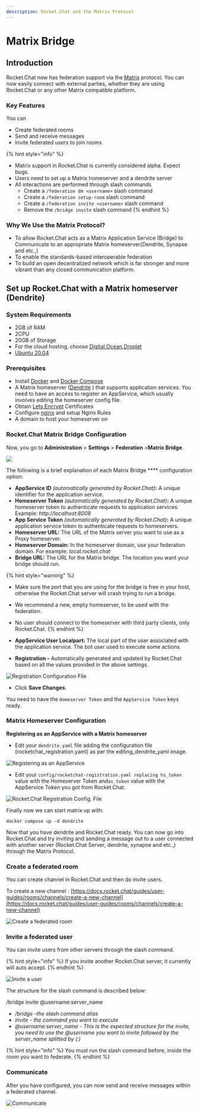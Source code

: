 ```yaml
---
description: Rocket.Chat and the Matrix Protocol
---
```


# Matrix Bridge

## Introduction <a href="#introduction" id="introduction"></a>

Rocket.Chat now has federation support via the [Matrix](https://matrix.org/) protocol. You can now easily connect with external parties, whether they are using Rocket.Chat or any other Matrix compatible platform.

### **Key Features**

You can

* Create federated rooms
* Send and receive messages
* Invite federated users to join rooms

{% hint style="info" %}
* Matrix support in Rocket.Chat is currently considered alpha. Expect bugs.
* Users need to set up a Matrix homeserver and a dendrite server
* All interactions are performed through slash commands
  * Create a `/federation dm <username>` slash command
  * Create a `/federation setup-room` slash command
  * Create a `/federation invite <username>` slash command
  * Remove the `/bridge invite` slash command
{% endhint %}

### Why We Use the Matrix Protocol? <a href="#how-to-setup-rocketchat-with-a-matrix-homeserver" id="how-to-setup-rocketchat-with-a-matrix-homeserver"></a>

* To allow Rocket.Chat acts as a Matrix Application Service (Bridge) to Communicate to an appropriate Matrix homeserver(Dendrite, Synapse and etc.,)
* To enable the standards-based interoperable federation
* To build an open decentralized network which is far stronger and more vibrant than any closed communication platform.

## Set up Rocket.Chat with a Matrix homeserver (Dendrite) <a href="#how-to-setup-rocketchat-with-a-matrix-homeserver" id="how-to-setup-rocketchat-with-a-matrix-homeserver"></a>

### System Requirements

* 2GB of RAM
* 2CPU
* 20GB of Storage
* For the cloud hosting, choose [Digital Ocean Droplet](https://docs.rocket.chat/quick-start/upgrading-rocket.chat#upgrading-rocket.chat-digital-ocean-oneclick-install)
* [Ubuntu 20.04](https://docs.rocket.chat/quick-start/installing-and-updating/other-deployment-methods/manual-installation/debian-based-distros/ubuntu)

### **Prerequisites**

* Install [Docker](https://docs.docker.com/get-docker/) and [Docker Compose](https://docs.docker.com/compose/install/)
* A Matrix homeserver ([Dendrite](https://github.com/matrix-org/dendrite) ) that supports application services. You need to have an access to register an AppService, which usually involves editing the homeserver config file.
* Obtain [Lets Encrypt](https://letsencrypt.org/) Certificates
* Configure [nginx](https://docs.rocket.chat/quick-start/installing-and-updating/rapid-deployment-methods/docker-and-docker-compose/docker-containers#5.-installing-nginx-and-ssl-certificate) and setup Nginx Rules
* A domain to host your homeserver on

### Rocket.Chat Matrix Bridge Configuration

Now, you go to **Administration** > **Settings** > **Federation** >**Matrix Bridge**.

![](../../../../../.gitbook/assets/Matrixbridgenew.png)

The following is a brief explanation of each Matrix Bridge **** configuration option:

* **AppService ID** _(automatically generated by Rocket.Chat)**:**_ A unique identifier for the application service.&#x20;
* **Homeserver Token** _(automatically generated by Rocket.Chat)_**:** A unique homeserver token to authenticate requests to application services. Example: _http://localhost:8008_
* **App Service Token** _(automatically generated by Rocket.Chat)_**:** A unique application service token to authenticate requests to homeservers.&#x20;
* **Homeserver URL:** The URL of the Matrix server you want to use as a Proxy homeserver.
* **Homeserver Domain:** In the homeserver domain, use your federation domain. For example: _local.rocket.chat_
* **Bridge URL:** The URL for the Matrix bridge.  The location you want your bridge should run.

{% hint style="warning" %}
* Make sure the port that you are using for the bridge is free in your host, otherwise the Rocket.Chat server will crash trying to run a bridge.
* We recommend a new, empty homeserver, to  be used with the federation.
* No user should connect to the homeserver with third party clients, only Rocket.Chat.
{% endhint %}

* **AppService User Localpart:** The local part of the user associated with the application service. The bot user used to execute some actions.
* **Registration -** Automatically generated and updated by Rocket.Chat based on all the values provided in the above settings.

![Registration Configuration File](../../../../../.gitbook/assets/registration\_file.png)

* Click **Save Changes**.&#x20;

You need to have the `Homeserver Token` and the `AppService Token` keys ready.

### **Matrix Homeserver Configuration**&#x20;

**Registering as an AppService with a Matrix homeserver**

* Edit your `dendrite.yaml` file adding the configuration file (rocketchat\_registration.yaml) as per the editing\_dendrite\_yaml image.

![Registering as an AppService](../../../../../.gitbook/assets/editing\_dendrite\_yaml.png)

* Edit your `config/rocketchat-registration.yaml replacing hs_token` value with the Homeserver Token and`as_token` value with the AppService Token you got from Rocket.Chat.

![Rocket.Chat Registration Config. File](<../../../../../.gitbook/assets/editing\_rocketchat\_registration\_yaml (1).png>)

Finally now we can start matrix up with:

```
docker compose up -d dendrite

```

Now that you have dendrite and Rocket.Chat ready. You can now go into Rocket.Chat and try inviting and sending a message out to a user connected with another server (Rocket.Chat Server, dendrite, synapse and etc.,) through the Matrix Protocol.

### Create a federated room

You can create channel in Rocket.Chat and then do invite users.

To create a new channel : [https://docs.rocket.chat/guides/user-guides/rooms/channels/create-a-new-channel](https://docs.rocket.chat/guides/user-guides/rooms/channels/create-a-new-channel)

![Create a federated room](../../../../../.gitbook/assets/create\_a\_normal\_room.png)

### Invite a federated user

You can invite users from other servers through the slash command.&#x20;

{% hint style="info" %}
If you invite another Rocket.Chat server, it currently will auto accept.
{% endhint %}

![Invite a user](../../../../../.gitbook/assets/Inviting\_users.png)

The structure for the slash command is described below:

/bridge invite @username:server\_name

* _/bridge -the slash command alias_
* _invite - the command you want to execute_
* _@username:server\_name - This is the expected structure for the invite, you need to use the @username you want to invite followed by the server\_name splitted by (:)_

{% hint style="info" %}
You must run the slash command before, inside the room you want to federate.
{% endhint %}

### Communicate&#x20;

After you have configured, you can now send and receive messages within a federated channel.&#x20;

![Communicate](../../../../../.gitbook/assets/Comunication.png)
